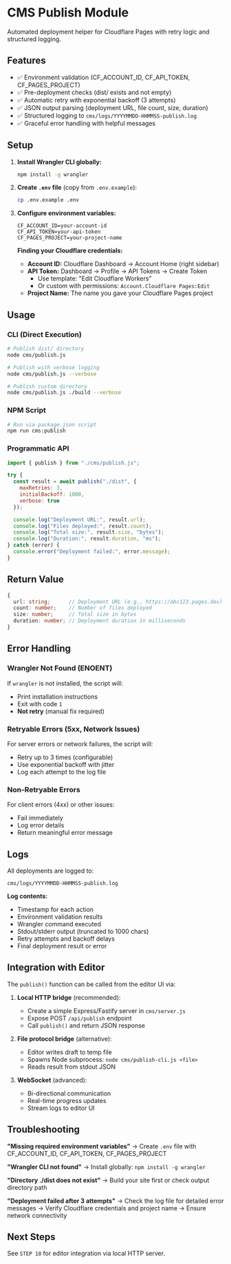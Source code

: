 # CMS Publish Module

Automated deployment helper for Cloudflare Pages with retry logic and structured logging.

## Features

- ✅ Environment validation (CF_ACCOUNT_ID, CF_API_TOKEN, CF_PAGES_PROJECT)
- ✅ Pre-deployment checks (dist/ exists and not empty)
- ✅ Automatic retry with exponential backoff (3 attempts)
- ✅ JSON output parsing (deployment URL, file count, size, duration)
- ✅ Structured logging to `cms/logs/YYYYMMDD-HHMMSS-publish.log`
- ✅ Graceful error handling with helpful messages

## Setup

1. **Install Wrangler CLI globally:**
   ```bash
   npm install -g wrangler
   ```

2. **Create `.env` file** (copy from `.env.example`):
   ```bash
   cp .env.example .env
   ```

3. **Configure environment variables:**
   ```env
   CF_ACCOUNT_ID=your-account-id
   CF_API_TOKEN=your-api-token
   CF_PAGES_PROJECT=your-project-name
   ```

   **Finding your Cloudflare credentials:**
   - **Account ID:** Cloudflare Dashboard → Account Home (right sidebar)
   - **API Token:** Dashboard → Profile → API Tokens → Create Token
     - Use template: "Edit Cloudflare Workers"
     - Or custom with permissions: `Account.Cloudflare Pages:Edit`
   - **Project Name:** The name you gave your Cloudflare Pages project

## Usage

### CLI (Direct Execution)

```bash
# Publish dist/ directory
node cms/publish.js

# Publish with verbose logging
node cms/publish.js --verbose

# Publish custom directory
node cms/publish.js ./build --verbose
```

### NPM Script

```bash
# Run via package.json script
npm run cms:publish
```

### Programmatic API

```javascript
import { publish } from "./cms/publish.js";

try {
  const result = await publish("./dist", {
    maxRetries: 3,
    initialBackoff: 1000,
    verbose: true
  });

  console.log("Deployment URL:", result.url);
  console.log("Files deployed:", result.count);
  console.log("Total size:", result.size, "bytes");
  console.log("Duration:", result.duration, "ms");
} catch (error) {
  console.error("Deployment failed:", error.message);
}
```

## Return Value

```typescript
{
  url: string;      // Deployment URL (e.g., https://abc123.pages.dev)
  count: number;    // Number of files deployed
  size: number;     // Total size in bytes
  duration: number; // Deployment duration in milliseconds
}
```

## Error Handling

### Wrangler Not Found (ENOENT)
If `wrangler` is not installed, the script will:
- Print installation instructions
- Exit with code `1`
- **Not retry** (manual fix required)

### Retryable Errors (5xx, Network Issues)
For server errors or network failures, the script will:
- Retry up to 3 times (configurable)
- Use exponential backoff with jitter
- Log each attempt to the log file

### Non-Retryable Errors
For client errors (4xx) or other issues:
- Fail immediately
- Log error details
- Return meaningful error message

## Logs

All deployments are logged to:
```
cms/logs/YYYYMMDD-HHMMSS-publish.log
```

**Log contents:**
- Timestamp for each action
- Environment validation results
- Wrangler command executed
- Stdout/stderr output (truncated to 1000 chars)
- Retry attempts and backoff delays
- Final deployment result or error

## Integration with Editor

The `publish()` function can be called from the editor UI via:

1. **Local HTTP bridge** (recommended):
   - Create a simple Express/Fastify server in `cms/server.js`
   - Expose POST `/api/publish` endpoint
   - Call `publish()` and return JSON response

2. **File protocol bridge** (alternative):
   - Editor writes draft to temp file
   - Spawns Node subprocess: `node cms/publish-cli.js <file>`
   - Reads result from stdout JSON

3. **WebSocket** (advanced):
   - Bi-directional communication
   - Real-time progress updates
   - Stream logs to editor UI

## Troubleshooting

**"Missing required environment variables"**
→ Create `.env` file with CF_ACCOUNT_ID, CF_API_TOKEN, CF_PAGES_PROJECT

**"Wrangler CLI not found"**
→ Install globally: `npm install -g wrangler`

**"Directory ./dist does not exist"**
→ Build your site first or check output directory path

**"Deployment failed after 3 attempts"**
→ Check the log file for detailed error messages
→ Verify Cloudflare credentials and project name
→ Ensure network connectivity

## Next Steps

See `STEP 10` for editor integration via local HTTP server.
